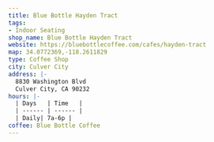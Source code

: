 ```yaml
---
title: Blue Bottle Hayden Tract
tags:
- Indoor Seating
shop_name: Blue Bottle Hayden Tract
website: https://bluebottlecoffee.com/cafes/hayden-tract
map: 34.0772369,-118.2611829
type: Coffee Shop
city: Culver City
address: |-
  8830 Washington Blvd
  Culver City, CA 90232
hours: |-
  | Days   | Time   |
  | ------ | ------ |
  | Daily| 7a-6p |
coffee: Blue Bottle Coffee
---
```


